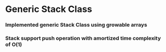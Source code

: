 # Generic Stack Class
### Implemented generic Stack Class using growable arrays
### Stack support push operation with amortized time complexity of O(1)
